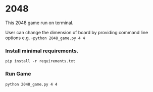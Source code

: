 # 2048
This 2048 game run on terminal.

User can change the dimension of board by providing command line options e.g.
-`python 2048_game.py 4 4`

### Install minimal requirements.
`pip install -r requirements.txt`

### Run Game
`python 2048_game.py 4 4`
